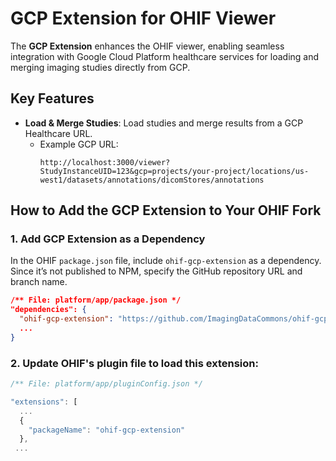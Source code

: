 # GCP Extension for OHIF Viewer

The **GCP Extension** enhances the OHIF viewer, enabling seamless integration with Google Cloud Platform healthcare services for loading and merging imaging studies directly from GCP.

## Key Features

- **Load & Merge Studies**: Load studies and merge results from a GCP Healthcare URL.  
  - Example GCP URL:
    ```
    http://localhost:3000/viewer?StudyInstanceUID=123&gcp=projects/your-project/locations/us-west1/datasets/annotations/dicomStores/annotations
    ```

## How to Add the GCP Extension to Your OHIF Fork

### 1. Add GCP Extension as a Dependency

In the OHIF `package.json` file, include `ohif-gcp-extension` as a dependency. Since it’s not published to NPM, specify the GitHub repository URL and branch name.

```json
/** File: platform/app/package.json */
"dependencies": {
  "ohif-gcp-extension": "https://github.com/ImagingDataCommons/ohif-gcp-extension#main",
  ...
}
```

### 2. Update OHIF's plugin file to load this extension:
```js
/** File: platform/app/pluginConfig.json */

"extensions": [
  ...
  {
    "packageName": "ohif-gcp-extension"
  },
 ...
```


